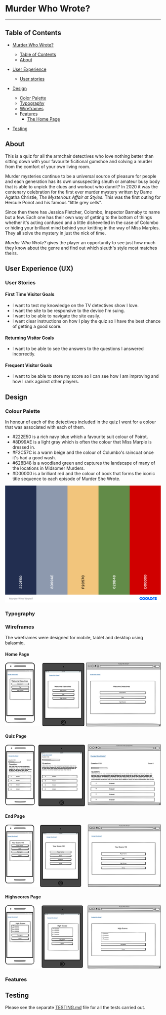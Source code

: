 # Murder Who Wrote?

---

## Table of Contents

* [Murder Who Wrote?](#murder-who-wrote)
  * [Table of Contents](#table-of-contents)
  * [About](#about)
* [User Experience](#user-experience)
  * [User stories](#user-stories)
* [Design](#design)
  * [Color Palette](#color-palette)
  * [Typography](#typography)
  * [Wireframes](#wireframes)
  * [Features](#features)
    * [The Home Page](#home-page)

* [Testing](#testing)

## About

This is a quiz for all the armchair detectives who love nothing better than sitting down with your favourite ficitional gumshoe and solving a murder from the comfort of your own living room.

Murder mysteries continue to be a universal source of pleasure for people and each generation has its own unsuspecting sleuth or amateur busy body that is able to unpick the clues and workout who dunnit? In 2020 it was the centenary celebration for the first ever murder mystery written by Dame Agatha Christie, _The Mysterious Affair at Styles_. This was the first outing for Hercule Poirot and his famous "little grey cells".

Since then there has Jessica Fletcher, Colombo, Inspector Barnaby to name but a few. Each one has their own way of getting to the bottom of things whether it's acting confused and a little dishevelled in the case of Colombo or hiding your brilliant mind behind your knitting in the way of Miss Marples. They all solve the mystery in just the nick of time.

_Murder Who Wrote?_ gives the player an opportunity to see just how much they know about the genre and find out which sleuth's style most matches theirs.

## User Experience (UX)

### User Stories

#### First Time Visitor Goals

* I want to test my knowledge on the TV detectives show I love.
* I want the site to be responsive to the device I'm suing.
* I want to be able to navigate the site easily.
* I want clear instructions on how I play the quiz so I have the best chance of getting a good score.

#### Returning Visitor Goals

* I want to be able to see the answers to the questions I answered incorrectly.

#### Frequent Visitor Goals

* I want to be able to store my score so I can see how I am improving and how I rank against other players.

## Design
  
  ### Colour Palette

In honour of each of the detectives included in the quiz I went for a colour that was associated with each of them.

* #222E50 is a rich navy blue which a favourite suit colour of Poirot.
* #8D99AE is a light gray which is often the colour that Miss Marple is dressed in.
* #F2C57C is a warm beige and the colour of Columbo's raincoat once it's had a good wash.
* #628B48 is a woodland green and captures the landscape of many of the locations in Midsomer Murders.
* #D00000 is a brilliant red and the colour of book that forms the iconic title sequence to each episode of Murder She Wrote.


![Colour Palette](/documentation/Murder%20Who%20Wrote%20colour%20palette.png)


  ### Typography

  ### Wireframes

  The wireframes were designed for mobile, tablet and desktop using balasmiq.

  #### Home Page

![Home-page-wireframe](/documentation/wireframes/murder%20who%20wrote%20home.png)

#### Quiz Page
![Quiz-page-wireframe](/documentation/wireframes/murder%20who%20wrote%20quiz.png)

#### End Page
![End-page-wireframe](/documentation/wireframes/murder%20who%20wrote%20end.png)

#### Highscores Page
![Highscores-page-wireframe](/documentation/wireframes/murder%20who%20highscores.png)

  ### Features



## Testing

Please see the separate [TESTING.md](/Testing.md) file for all the tests carried out.